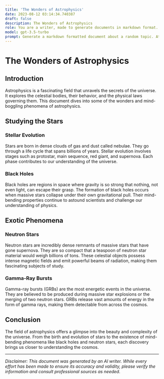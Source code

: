 ```yaml
---
title: 'The Wonders of Astrophysics'
date: 2023-08-12 03:14:34.740387
draft: false
description: The Wonders of Astrophysics
role: You are a writer, made to generate documents in markdown format. It is very important that all of the documents you generate are in valid markdown format.
model: gpt-3.5-turbo
prompt: Generate a markdown formatted document about a random topic. At the bottom, include a disclaimer explaining that the document was generated by you. The first line of the document should be the title. Make sure that the entire document is in proper markdown format, using a mix of various tags to make the document visually appealing.
---
```


# The Wonders of Astrophysics

## Introduction

Astrophysics is a fascinating field that unravels the secrets of the universe. It explores the celestial bodies, their behavior, and the physical laws governing them. This document dives into some of the wonders and mind-boggling phenomena of astrophysics.

## Studying the Stars

### Stellar Evolution

Stars are born in dense clouds of gas and dust called nebulae. They go through a life cycle that spans billions of years. Stellar evolution involves stages such as protostar, main sequence, red giant, and supernova. Each phase contributes to our understanding of the universe.

### Black Holes

Black holes are regions in space where gravity is so strong that nothing, not even light, can escape their grasp. The formation of black holes occurs when massive stars collapse under their own gravitational pull. Their mind-bending properties continue to astound scientists and challenge our understanding of physics.

## Exotic Phenomena

### Neutron Stars

Neutron stars are incredibly dense remnants of massive stars that have gone supernova. They are so compact that a teaspoon of neutron star material would weigh billions of tons. These celestial objects possess intense magnetic fields and emit powerful beams of radiation, making them fascinating subjects of study.

### Gamma-Ray Bursts

Gamma-ray bursts (GRBs) are the most energetic events in the universe. They are believed to be produced during massive star explosions or the merging of two neutron stars. GRBs release vast amounts of energy in the form of gamma rays, making them detectable from across the cosmos.

## Conclusion

The field of astrophysics offers a glimpse into the beauty and complexity of the universe. From the birth and evolution of stars to the existence of mind-bending phenomena like black holes and neutron stars, each discovery brings us closer to understanding the cosmos.

---

*Disclaimer: This document was generated by an AI writer. While every effort has been made to ensure its accuracy and validity, please verify the information and consult professional sources as needed.*